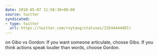 ```yaml
---
date: 2010-05-07 11:58:38+00:00
source: twitter
syndicated:
- type: twitter
  url: https://twitter.com/roytang/statuses/13544444487/
---
```


on Gibo vs Gordon: If you want someone articulate, choose Gibo. If you think actions speak louder than words, choose Gordon.